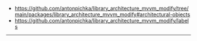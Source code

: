 - https://github.com/antonpichka/library_architecture_mvvm_modify/tree/main/packages/library_architecture_mvvm_modify#architectural-objects
- https://github.com/antonpichka/library_architecture_mvvm_modify/labels

---